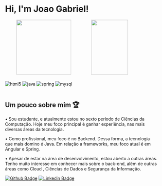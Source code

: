 # Hi, I'm Joao Gabriel! 

<div align="center"> 
  <img height="180em" src="https://github-readme-stats.vercel.app/api?username=guxttavo&show_icons=true&theme=&count_private=true&hide_border=true&title_color=00bfbf&icon_color=00bfbf&text_color=c9d1d9&bg_color=0d1117"/>

  <img width="49%" height="180px" left="20px" src="https://github-readme-stats.vercel.app/api/top-langs/?username=guxttavo&layout=compact&hide_border=true&title_color=00bfbf&text_color=00bfbf&bg_color=0d1117" />

</div>
<div style = "display: inline_block"><br/>
    <img align="center" alt ="html5" src ="https://img.shields.io/badge/HTML5-E34F26?style=for-the-badge&logo=html5&logoColor=white" />  
    <img align="center" alt ="java" src ="https://img.shields.io/badge/Java-ED8B00?style=for-the-badge&logo=java&logoColor=white" />
    <img align="center" alt ="spring" src ="https://img.shields.io/badge/Spring-6DB33F?style=for-the-badge&logo=spring&logoColor=white" />
    <img align="center" alt ="mysql" src ="https://img.shields.io/badge/MySQL-00000F?style=for-the-badge&logo=mysql&logoColor=white" />
</div><br/>

## Um pouco sobre mim 🏆

• Sou estudante, e atualmente estou no sexto período de Ciências da Computação. Hoje meu foco principal é ganhar experiência, nas mais diversas áreas da tecnologia.

• Como profissional, meu foco é no Backend. Dessa forma, a tecnologia que mais domino é Java. Em relação a frameworks, meu foco atual é em Angular e Spring.

• Apesar de estar na área de desenvolvimento, estou aberto a outras áreas. Tenho muito interesse em conhecer mais sobre o back-end, além de outras áreas como Cloud , Ciências de Dados e Segurança da Informação.

[![Github Badge](https://img.shields.io/badge/-Github-000?style=flat-square&logo=Github&logoColor=white&link=https://github.com/JoaoGabriielDev)](https://github.com/JoaoGabriielDev)
[![Linkedin Badge](https://img.shields.io/badge/-LinkedIn-blue?style=flat-square&logo=Linkedin&logoColor=white&link=https://www.linkedin.com/in/JoaoGabriielDev/)](https://www.linkedin.com/in/joao-gabrielldev/)

